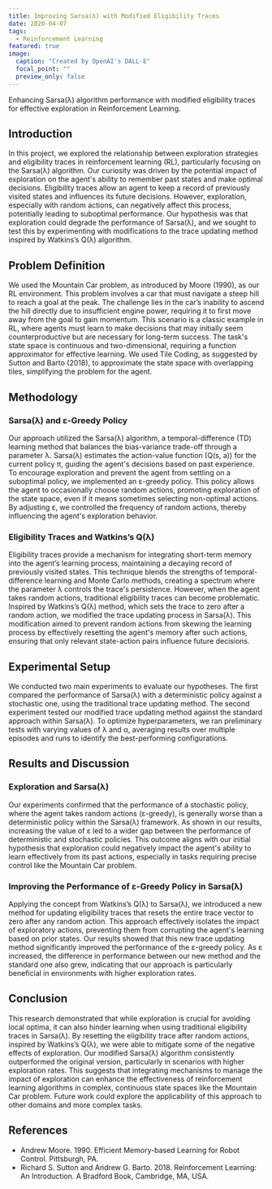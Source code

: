 ```yaml
---
title: Improving Sarsa(λ) with Modified Eligibility Traces
date: 2020-04-07
tags:
  - Reinforcement Learning
featured: true
image:
  caption: "Created by OpenAI's DALL·E"
  focal_point: ""
  preview_only: false
---
```


Enhancing Sarsa(λ) algorithm performance with modified eligibility traces for effective exploration in Reinforcement Learning.

<!--more-->

## Introduction

In this project, we explored the relationship between exploration strategies and eligibility traces in reinforcement learning (RL), particularly focusing on the Sarsa(λ) algorithm. Our curiosity was driven by the potential impact of exploration on the agent's ability to remember past states and make optimal decisions. Eligibility traces allow an agent to keep a record of previously visited states and influences its future decisions. However, exploration, especially with random actions, can negatively affect this process, potentially leading to suboptimal performance. Our hypothesis was that exploration could degrade the performance of Sarsa(λ), and we sought to test this by experimenting with modifications to the trace updating method inspired by Watkins’s Q(λ) algorithm.

## Problem Definition

We used the Mountain Car problem, as introduced by Moore (1990), as our RL environment. This problem involves a car that must navigate a steep hill to reach a goal at the peak. The challenge lies in the car’s inability to ascend the hill directly due to insufficient engine power, requiring it to first move away from the goal to gain momentum. This scenario is a classic example in RL, where agents must learn to make decisions that may initially seem counterproductive but are necessary for long-term success. The task's state space is continuous and two-dimensional, requiring a function approximator for effective learning. We used Tile Coding, as suggested by Sutton and Barto (2018), to approximate the state space with overlapping tiles, simplifying the problem for the agent.

## Methodology

### Sarsa(λ) and ε-Greedy Policy

Our approach utilized the Sarsa(λ) algorithm, a temporal-difference (TD) learning method that balances the bias-variance trade-off through a parameter λ. Sarsa(λ) estimates the action-value function (Q(s, a)) for the current policy π, guiding the agent's decisions based on past experience. To encourage exploration and prevent the agent from settling on a suboptimal policy, we implemented an ε-greedy policy. This policy allows the agent to occasionally choose random actions, promoting exploration of the state space, even if it means sometimes selecting non-optimal actions. By adjusting ε, we controlled the frequency of random actions, thereby influencing the agent's exploration behavior.

### Eligibility Traces and Watkins’s Q(λ)

Eligibility traces provide a mechanism for integrating short-term memory into the agent’s learning process, maintaining a decaying record of previously visited states. This technique blends the strengths of temporal-difference learning and Monte Carlo methods, creating a spectrum where the parameter λ controls the trace's persistence. However, when the agent takes random actions, traditional eligibility traces can become problematic. Inspired by Watkins’s Q(λ) method, which sets the trace to zero after a random action, we modified the trace updating process in Sarsa(λ). This modification aimed to prevent random actions from skewing the learning process by effectively resetting the agent's memory after such actions, ensuring that only relevant state-action pairs influence future decisions.

## Experimental Setup

We conducted two main experiments to evaluate our hypotheses. The first compared the performance of Sarsa(λ) with a deterministic policy against a stochastic one, using the traditional trace updating method. The second experiment tested our modified trace updating method against the standard approach within Sarsa(λ). To optimize hyperparameters, we ran preliminary tests with varying values of λ and α, averaging results over multiple episodes and runs to identify the best-performing configurations.

## Results and Discussion

### Exploration and Sarsa(λ)

Our experiments confirmed that the performance of a stochastic policy, where the agent takes random actions (ε-greedy), is generally worse than a deterministic policy within the Sarsa(λ) framework. As shown in our results, increasing the value of ε led to a wider gap between the performance of deterministic and stochastic policies. This outcome aligns with our initial hypothesis that exploration could negatively impact the agent's ability to learn effectively from its past actions, especially in tasks requiring precise control like the Mountain Car problem.

### Improving the Performance of ε-Greedy Policy in Sarsa(λ)

Applying the concept from Watkins’s Q(λ) to Sarsa(λ), we introduced a new method for updating eligibility traces that resets the entire trace vector to zero after any random action. This approach effectively isolates the impact of exploratory actions, preventing them from corrupting the agent's learning based on prior states. Our results showed that this new trace updating method significantly improved the performance of the ε-greedy policy. As ε increased, the difference in performance between our new method and the standard one also grew, indicating that our approach is particularly beneficial in environments with higher exploration rates.

## Conclusion

This research demonstrated that while exploration is crucial for avoiding local optima, it can also hinder learning when using traditional eligibility traces in Sarsa(λ). By resetting the eligibility trace after random actions, inspired by Watkins’s Q(λ), we were able to mitigate some of the negative effects of exploration. Our modified Sarsa(λ) algorithm consistently outperformed the original version, particularly in scenarios with higher exploration rates. This suggests that integrating mechanisms to manage the impact of exploration can enhance the effectiveness of reinforcement learning algorithms in complex, continuous state spaces like the Mountain Car problem. Future work could explore the applicability of this approach to other domains and more complex tasks.

## References
- Andrew Moore. 1990. Efficient Memory-based Learning for Robot Control. Pittsburgh, PA.
- Richard S. Sutton and Andrew G. Barto. 2018. Reinforcement Learning: An Introduction. A Bradford Book, Cambridge, MA, USA.